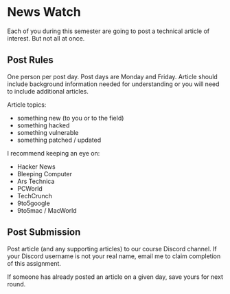 # News Watch

Each of you during this semester are going to post a technical article of interest.  But not all at once.

## Post Rules

One person per post day.  Post days are Monday and Friday.  Article should include background information needed for understanding or you will need to include additional articles.

Article topics:
- something new (to you or to the field)
- something hacked
- something vulnerable
- something patched / updated

I recommend keeping an eye on:
- Hacker News
- Bleeping Computer
- Ars Technica
- PCWorld
- TechCrunch
- 9to5google
- 9to5mac / MacWorld

## Post Submission

Post article (and any supporting articles) to our course Discord channel.  If your Discord username is not your real name, email me to claim completion of this assignment.

If someone has already posted an article on a given day, save yours for next round.  